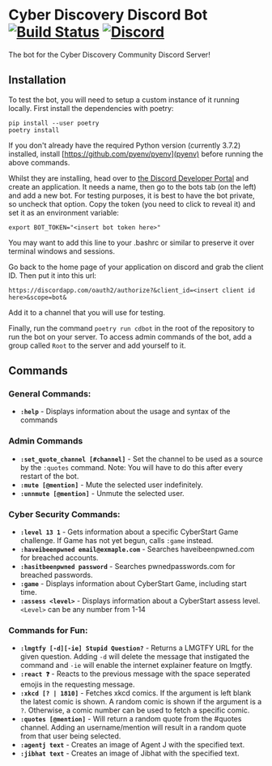 # Cyber Discovery Discord Bot [![Build Status](https://travis-ci.com/CyberDiscovery/cyberdisc-bot.svg?branch=master)](https://travis-ci.com/CyberDiscovery/cyberdisc-bot) [![Discord](https://discordapp.com/api/guilds/409851296116375565/embed.png)](https://discord.gg/AQPh34Y)
The bot for the Cyber Discovery Community Discord Server!

## Installation
To test the bot, you will need to setup a custom instance of it running locally. First install the dependencies with poetry:
```
pip install --user poetry
poetry install
```
If you don't already have the required Python version (currently 3.7.2) installed, install [https://github.com/pyenv/pyenv](pyenv) before running the above commands.

Whilst they are installing, head over to [the Discord Developer Portal](https://discordapp.com/developers/applications/) and create an application.
It needs a name, then go to the bots tab (on the left) and add a new bot. For testing purposes, it is best to have the bot private, so uncheck that option.
Copy the token (you need to click to reveal it) and set it as an environment variable:
```
export BOT_TOKEN="<insert bot token here>"
```
You may want to add this line to your .bashrc or similar to preserve it over terminal windows and sessions.

Go back to the home page of your application on discord and grab the client ID. Then put it into this url:
```
https://discordapp.com/oauth2/authorize?&client_id=<insert client id here>&scope=bot&
```

Add it to a channel that you will use for testing.

Finally, run the command `poetry run cdbot` in the root of the repository to run the bot on your server. To access admin commands of the bot, add a group called `Root` to the server and add yourself to it.


## Commands
### General Commands:
* **`:help`** - Displays information about the usage and syntax of the commands

### Admin Commands
* **`:set_quote_channel [#channel]`** - Set the channel to be used as a source by the `:quotes` command. Note: You will have to do this after every restart of the bot.
* **`:mute [@mention]`** - Mute the selected user indefinitely.
* **`:unnmute [@mention]`** - Unmute the selected user.

### Cyber Security Commands:
* **`:level 13 1`** - Gets information about a specific CyberStart Game challenge. If Game has not yet begun, calls `:game` instead.
* **`:haveibeenpwned email@exmaple.com`** - Searches haveibeenpwned.com for breached accounts.
* **`:hasitbeenpwned password`** - Searches pwnedpasswords.com for breached passwords.
* **`:game`** - Displays information about CyberStart Game, including start time.
* **`:assess <level>`** - Displays information about a CyberStart assess level. `<Level>` can be any number from 1-14

### Commands for Fun:
* **`:lmgtfy [-d][-ie] Stupid Question?`** - Returns a LMGTFY URL for the given question.  Adding `-d` will delete the message that instigated the command and `-ie` will enable the internet explainer feature on lmgtfy.
* **`:react ❓`** - Reacts to the previous message with the space seperated emojis in the requesting message.
* **`:xkcd [? | 1810]`** - Fetches xkcd comics. If the argument is left blank the latest comic is shown.  A random comic is shown if the argument is a `?`.  Otherwise, a comic number can be used to fetch a specific comic.
* **`:quotes [@mention]`** - Will return a random quote from the #quotes channel. Adding an username/mention will result in a random quote from that user being selected.
* **`:agentj text`** - Creates an image of Agent J with the specified text.
* **`:jibhat text`** - Creates an image of Jibhat with the specified text.
